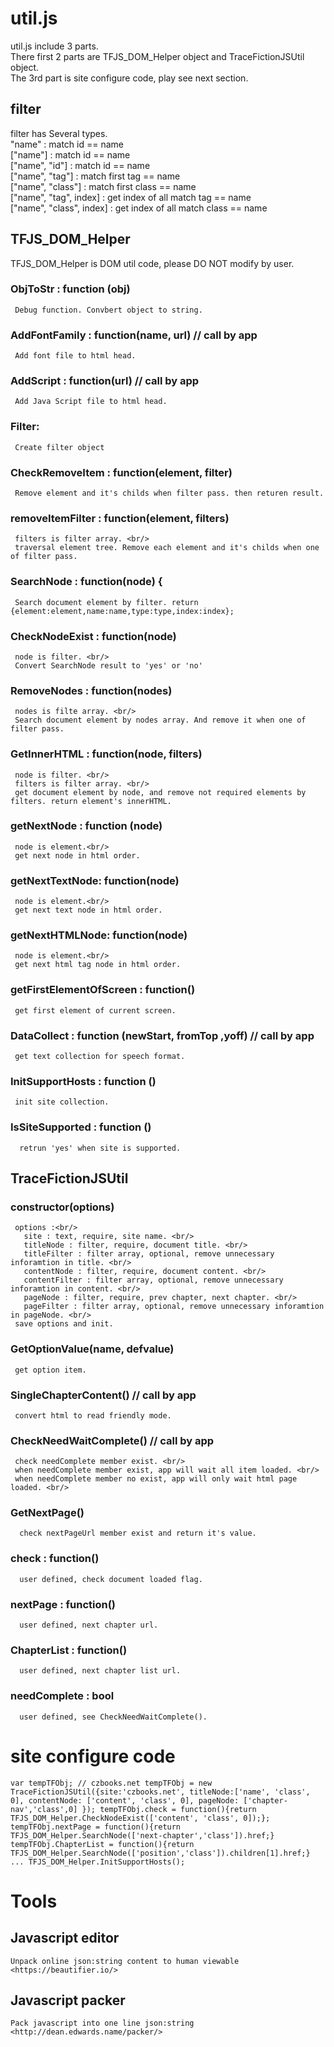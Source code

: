 # util.js


 util.js include 3 parts. <br/>
 There first 2 parts are TFJS_DOM_Helper object and TraceFictionJSUtil object. <br/>
 The 3rd part is site configure code, play see next section. <br/>

 ## filter
   filter has Several types. <br/>
   "name" : match id == name <br/>
   ["name"] : match id == name <br/>
   ["name", "id"] : match id == name <br/>
   ["name", "tag"] : match first tag == name <br/>
   ["name", "class"] : match first class == name <br/>
   ["name", "tag", index] : get index of all match tag == name <br/>
   ["name", "class", index] : get index of all match class == name <br/>
   
 ## TFJS_DOM_Helper
   TFJS_DOM_Helper is DOM util code, please DO NOT modify by user.

   ### ObjToStr : function (obj)
     Debug function. Convbert object to string.

   ### AddFontFamily : function(name, url) // call by app  
     Add font file to html head.

   ### AddScript : function(url) // call by app
     Add Java Script file to html head.
   
   ### Filter:
     Create filter object 

   ### CheckRemoveItem : function(element, filter) 
     Remove element and it's childs when filter pass. then returen result.

   ### removeItemFilter : function(element, filters)
     filters is filter array. <br/>
     traversal element tree. Remove each element and it's childs when one of filter pass.
       
   ### SearchNode : function(node) {
     Search document element by filter. return {element:element,name:name,type:type,index:index};
    
   ### CheckNodeExist : function(node) 
     node is filter. <br/>
     Convert SearchNode result to 'yes' or 'no'
    
   ### RemoveNodes : function(nodes)
     nodes is filte array. <br/>
     Search document element by nodes array. And remove it when one of filter pass.

   ### GetInnerHTML : function(node, filters)
     node is filter. <br/>
     filters is filter array. <br/>
     get document element by node, and remove not required elements by filters. return element's innerHTML.

   ### getNextNode : function (node)
     node is element.<br/>
     get next node in html order.

   ### getNextTextNode: function(node)
     node is element.<br/>
     get next text node in html order.

   ### getNextHTMLNode: function(node) 
     node is element.<br/>
     get next html tag node in html order.

   ### getFirstElementOfScreen : function()
     get first element of current screen.
   
   ### DataCollect : function (newStart, fromTop ,yoff) // call by app
     get text collection for speech format.

   ### InitSupportHosts : function () 
     init site collection.

   ### IsSiteSupported : function () 
      retrun 'yes' when site is supported.

 ## TraceFictionJSUtil

   ### constructor(options)
     options :<br/>
       site : text, require, site name. <br/>
       titleNode : filter, require, document title. <br/>
       titleFilter : filter array, optional, remove unnecessary inforamtion in title. <br/>
       contentNode : filter, require, document content. <br/>
       contentFilter : filter array, optional, remove unnecessary inforamtion in content. <br/>
       pageNode : filter, require, prev chapter, next chapter. <br/>
       pageFilter : filter array, optional, remove unnecessary inforamtion in pageNode. <br/>
     save options and init.

   ### GetOptionValue(name, defvalue)
     get option item.

   ### SingleChapterContent() // call by app
     convert html to read friendly mode.

   ### CheckNeedWaitComplete() // call by app
     check needComplete member exist. <br/>
     when needComplete member exist, app will wait all item loaded. <br/>
     when needComplete member no exist, app will only wait html page loaded. <br/>
   
   ### GetNextPage()
      check nextPageUrl member exist and return it's value.

   ### check : function()
      user defined, check document loaded flag.

   ### nextPage : function()
      user defined, next chapter url.

   ### ChapterList : function()
      user defined, next chapter list url.

   ### needComplete : bool
      user defined, see CheckNeedWaitComplete().

# site configure code
 `var tempTFObj;
 // czbooks.net
 tempTFObj = new TraceFictionJSUtil({site:'czbooks.net', titleNode:['name', 'class', 0], contentNode: ['content', 'class', 0], pageNode: ['chapter-nav','class',0] });
 tempTFObj.check = function(){return TFJS_DOM_Helper.CheckNodeExist(['content', 'class', 0]);};
 tempTFObj.nextPage = function(){return TFJS_DOM_Helper.SearchNode(['next-chapter','class']).href;}
 tempTFObj.ChapterList = function(){return TFJS_DOM_Helper.SearchNode(['position','class']).children[1].href;}
 ...
 TFJS_DOM_Helper.InitSupportHosts();`

    
# Tools
 ## Javascript editor
    Unpack online json:string content to human viewable  
    <https://beautifier.io/>
 ## Javascript packer
    Pack javascript into one line json:string
    <http://dean.edwards.name/packer/>
        
